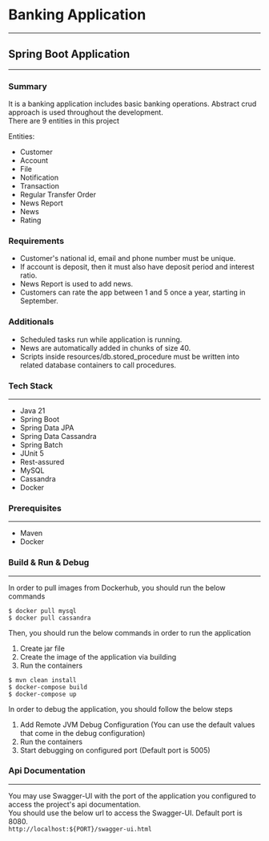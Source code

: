# Banking Application
---

## Spring Boot Application
---

### Summary
It is a banking application includes basic banking operations. Abstract crud approach is used throughout the development.<br/>
There are 9 entities in this project

Entities:
- Customer
- Account
- File
- Notification
- Transaction
- Regular Transfer Order
- News Report
- News
- Rating

### Requirements
- Customer's national id, email and phone number must be unique.
- If account is deposit, then it must also have deposit period and interest ratio.
- News Report is used to add news.
- Customers can rate the app between 1 and 5 once a year, starting in September.

### Additionals
- Scheduled tasks run while application is running.
- News are automatically added in chunks of size 40.
- Scripts inside resources/db.stored_procedure must be written into related database containers to call procedures.

### Tech Stack
---
- Java 21
- Spring Boot
- Spring Data JPA
- Spring Data Cassandra
- Spring Batch
- JUnit 5
- Rest-assured
- MySQL
- Cassandra
- Docker

### Prerequisites
---
- Maven
- Docker

### Build & Run & Debug
---
In order to pull images from Dockerhub, you should run the below commands
```
$ docker pull mysql
$ docker pull cassandra
```

Then, you should run the below commands in order to run the application

1) Create jar file
2) Create the image of the application via building
3) Run the containers

```
$ mvn clean install
$ docker-compose build
$ docker-compose up
```

In order to debug the application, you should follow the below steps

1) Add Remote JVM Debug Configuration (You can use the default values that come in the debug configuration)
2) Run the containers
3) Start debugging on configured port (Default port is 5005)

### Api Documentation
---
You may use Swagger-UI with the port of the application you configured to access the project's api documentation.<br/>
You should use the below url to access the Swagger-UI. Default port is 8080.<br/>
`http://localhost:${PORT}/swagger-ui.html`

